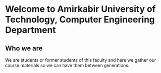 # Welcome to Amirkabir University of Technology, Computer Engineering Department

## Who we are

We are students or former students of this faculty and here we gather our course materials so we can have them between generations.
